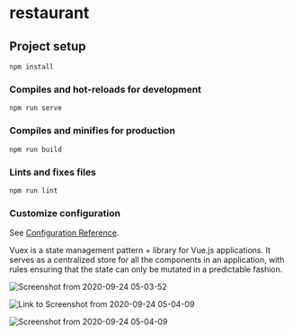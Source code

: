 # restaurant

## Project setup
```
npm install
```

### Compiles and hot-reloads for development
```
npm run serve
```

### Compiles and minifies for production
```
npm run build
```

### Lints and fixes files
```
npm run lint
```

### Customize configuration
See [Configuration Reference](https://cli.vuejs.org/config/).


Vuex is a state management pattern + library for Vue.js applications.
It serves as a centralized store for all the components in an application,
with rules ensuring that the state can only be mutated in a predictable fashion.

![Screenshot from 2020-09-24 05-03-52](https://user-images.githubusercontent.com/58997508/94075093-b9efce00-fe24-11ea-83b0-2ad0492b922e.png)


![Link to Screenshot from 2020-09-24 05-04-09](https://user-images.githubusercontent.com/58997508/94075108-bf4d1880-fe24-11ea-9592-0622906639a8.png)


![Screenshot from 2020-09-24 05-04-09](https://user-images.githubusercontent.com/58997508/94075116-c2480900-fe24-11ea-83f6-4817dbc40163.png)
